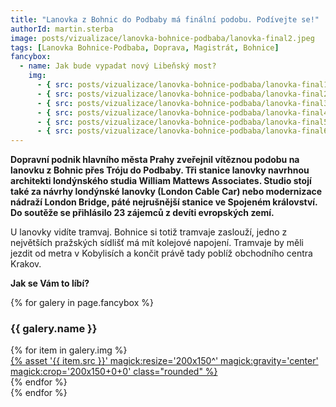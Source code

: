 ```yaml
---
title: "Lanovka z Bohnic do Podbaby má finální podobu. Podívejte se!"
authorId: martin.sterba
image: posts/vizualizace/lanovka-bohnice-podbaba/lanovka-final2.jpeg
tags: [Lanovka Bohnice-Podbaba, Doprava, Magistrát, Bohnice]
fancybox:
  - name: Jak bude vypadat nový Libeňský most? 
    img:
      - { src: posts/vizualizace/lanovka-bohnice-podbaba/lanovka-final1.jpeg, title: Lanovky z Bohnic do Podbaby má finální podobu. Podívejte se. }
      - { src: posts/vizualizace/lanovka-bohnice-podbaba/lanovka-final2.jpeg, title: Lanovky z Bohnic do Podbaby má finální podobu. Podívejte se. }
      - { src: posts/vizualizace/lanovka-bohnice-podbaba/lanovka-final3.jpeg, title: Lanovky z Bohnic do Podbaby má finální podobu. Podívejte se. }
      - { src: posts/vizualizace/lanovka-bohnice-podbaba/lanovka-final4.jpeg, title: Lanovky z Bohnic do Podbaby má finální podobu. Podívejte se. }
      - { src: posts/vizualizace/lanovka-bohnice-podbaba/lanovka-final5.jpeg, title: Lanovky z Bohnic do Podbaby má finální podobu. Podívejte se. }
      - { src: posts/vizualizace/lanovka-bohnice-podbaba/lanovka-final6.jpeg, title: Lanovky z Bohnic do Podbaby má finální podobu. Podívejte se. }
---
```


**Dopravní podnik hlavního města Prahy zveřejnil vítěznou podobu na lanovku z Bohnic přes Tróju do Podbaby. Tři stanice lanovky navrhnou architekti londýnského studia William Mattews Associates. Studio stojí také za návrhy londýnské lanovky (London Cable Car) nebo modernizace nádraží London Bridge, páté nejrušnější stanice ve Spojeném království. Do soutěže se přihlásilo 23 zájemců z devíti evropských zemí.**

U lanovky vidíte tramvaj. Bohnice si totiž tramvaje zaslouží, jedno z největších pražských sídlišť má mít kolejové napojení. Tramvaje by měli jezdit od metra v Kobylisích a končit právě tady poblíž obchodního centra Krakov.

**Jak se Vám to líbí?**

{% for galery in page.fancybox %}
<div class="mt-4">
  <h3>{{ galery.name }}</h3>
  <div class="grid grid-cols-4 gap-4">
  {% for item in galery.img %}
    <div class="">
      <a data-fancybox="gallery" href="{% asset '{{ item.src }}' @path %}" data-caption="{{ item.title }}">{% asset '{{ item.src }}' magick:resize='200x150^' magick:gravity='center' magick:crop='200x150+0+0' class="rounded" %}</a>
    </div>
  {% endfor %}
  </div>
</div>
{% endfor %}
